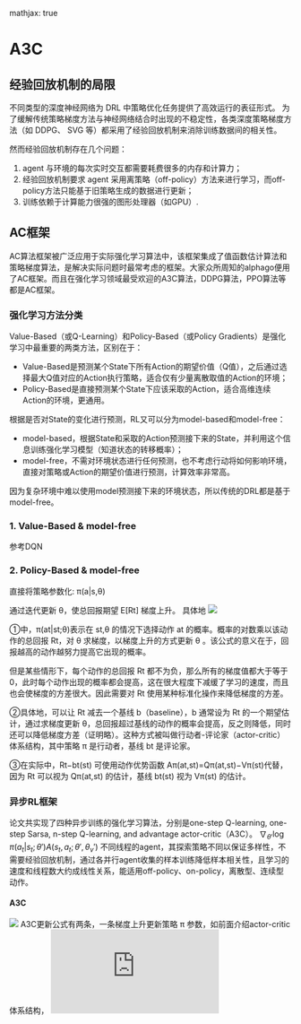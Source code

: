 mathjax: true
# A3C

## 经验回放机制的局限
不同类型的深度神经网络为 DRL 中策略优化任务提供了高效运行的表征形式。 为了缓解传统策略梯度方法与神经网络结合时出现的不稳定性，各类深度策略梯度方法（如 DDPG、 SVG 等）都采用了经验回放机制来消除训练数据间的相关性。

然而经验回放机制存在几个问题：
1. agent 与环境的每次实时交互都需要耗费很多的内存和计算力；
2. 经验回放机制要求 agent 采用离策略（off-policy）方法来进行学习，而off-policy方法只能基于旧策略生成的数据进行更新；
3. 训练依赖于计算能力很强的图形处理器（如GPU）.

## AC框架
AC算法框架被广泛应用于实际强化学习算法中，该框架集成了值函数估计算法和策略梯度算法，是解决实际问题时最常考虑的框架。大家众所周知的alphago便用了AC框架。而且在强化学习领域最受欢迎的A3C算法，DDPG算法，PPO算法等都是AC框架。

### 强化学习方法分类
Value-Based（或Q-Learning）和Policy-Based（或Policy Gradients）是强化学习中最重要的两类方法，区别在于：
* Value-Based是预测某个State下所有Action的期望价值（Q值），之后通过选择最大Q值对应的Action执行策略，适合仅有少量离散取值的Action的环境；
* Policy-Based是直接预测某个State下应该采取的Action，适合高维连续Action的环境，更通用。

根据是否对State的变化进行预测，RL又可以分为model-based和model-free：
* model-based，根据State和采取的Action预测接下来的State，并利用这个信息训练强化学习模型（知道状态的转移概率）；
* model-free，不需对环境状态进行任何预测，也不考虑行动将如何影响环境，直接对策略或Action的期望价值进行预测，计算效率非常高。

因为复杂环境中难以使用model预测接下来的环境状态，所以传统的DRL都是基于model-free。

### 1. Value-Based & model-free
参考DQN

### 2. Policy-Based & model-free
直接将策略参数化: π(a|s,θ)

通过迭代更新 θ，使总回报期望 E[Rt] 梯度上升。 
具体地 
![](http://img.blog.csdn.net/20170613213322872?watermark/2/text/aHR0cDovL2Jsb2cuY3Nkbi5uZXQvdTAxMzIzNjk0Ng==/font/5a6L5L2T/fontsize/400/fill/I0JBQkFCMA==/dissolve/70/gravity/SouthEast)

①中，π(at|st;θ)表示在 st,θ 的情况下选择动作 at 的概率。概率的对数乘以该动作的总回报 Rt，对 θ 求梯度，以梯度上升的方式更新 θ 。该公式的意义在于，回报越高的动作越努力提高它出现的概率。

但是某些情形下，每个动作的总回报 Rt 都不为负，那么所有的梯度值都大于等于0，此时每个动作出现的概率都会提高，这在很大程度下减缓了学习的速度，而且也会使梯度的方差很大。因此需要对 Rt 使用某种标准化操作来降低梯度的方差。

②具体地，可以让 Rt 减去一个基线 b（baseline），b 通常设为 Rt 的一个期望估计，通过求梯度更新 θ，总回报超过基线的动作的概率会提高，反之则降低，同时还可以降低梯度方差（证明略）。这种方式被叫做行动者-评论家（actor-critic）体系结构，其中策略 π 是行动者，基线 bt 是评论家。

③在实际中，Rt−bt(st) 可使用动作优势函数 Aπ(at,st)=Qπ(at,st)−Vπ(st)代替，因为 Rt 可以视为 Qπ(at,st) 的估计，基线 bt(st) 视为 Vπ(st) 的估计。

### 异步RL框架
论文共实现了四种异步训练的强化学习算法，分别是one-step Q-learning, one-step Sarsa, n-step Q-learning, and advantage actor-critic（A3C）。
$\nabla_{\theta'}\log{\pi(a_t|s_t;\theta')}A(s_t,a_t;\theta',\theta_v')$
不同线程的agent，其探索策略不同以保证多样性，不需要经验回放机制，通过各并行agent收集的样本训练降低样本相关性，且学习的速度和线程数大约成线性关系，能适用off-policy、on-policy，离散型、连续型动作。
#### A3C  
![](http://img.blog.csdn.net/20170613220534373?watermark/2/text/aHR0cDovL2Jsb2cuY3Nkbi5uZXQvdTAxMzIzNjk0Ng==/font/5a6L5L2T/fontsize/400/fill/I0JBQkFCMA==/dissolve/70/gravity/SouthEast)
A3C更新公式有两条，一条梯度上升更新策略 π 参数，如前面介绍actor-critic体系结构， 
![](https://latex.codecogs.com/gif.latex?%5Cnabla_%7B%5Ctheta%27%7D%5Clog%7B%5Cpi%28a_t%7Cs_t%3B%5Ctheta%27%29%7DA%28s_t%2Ca_t%3B%5Ctheta%27%2C%5Ctheta_v%27%29)



